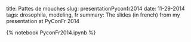 title: Pattes de mouches
slug: presentationPyconfr2014
date: 11-29-2014
tags: drosophila, modeling, fr
summary: The slides (in french) from my presentation at PyConFr 2014

{% notebook PyconFr2014.ipynb %}
